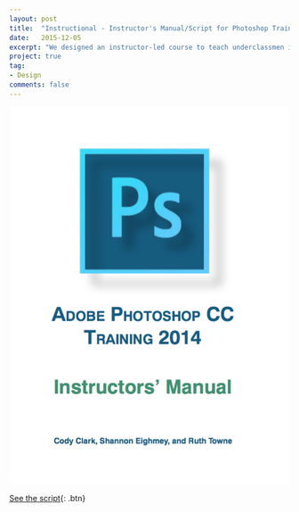 ```yaml
---
layout: post
title:  "Instructional - Instructor's Manual/Script for Photoshop Training"
date:   2015-12-05
excerpt: "We designed an instructor-led course to teach underclassmen in our major features we wished we had known about earlier."
project: true
tag:
- Design
comments: false
---
```

![Instructor's Manual](/assets/img/instructors-manual.png)

[See the script](/assets/instructors-manual-script.pdf){: .btn}
